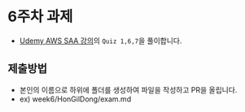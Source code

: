 # 6주차 과제 
- [Udemy AWS SAA 강의](https://www.udemy.com/course/best-aws-certified-solutions-architect-associate/)의 `Quiz 1,6,7`을 풀이합니다.

## 제출방법
- 본인의 이름으로 하위에 폴더를 생성하여 파일을 작성하고 PR을 올립니다.
- ex) week6/HonGilDong/exam.md
